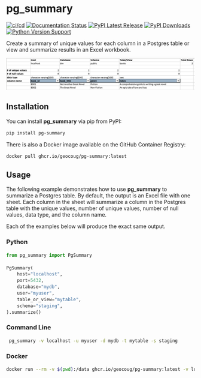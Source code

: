 # pg_summary

[![ci/cd](https://github.com/geocoug/pg-summary/actions/workflows/ci-cd.yaml/badge.svg)](https://github.com/geocoug/pg-summary/actions/workflows/ci-cd.yaml)
[![Documentation Status](https://readthedocs.org/projects/pg-summary/badge/?version=latest)](https://pg-summary.readthedocs.io/en/latest/?badge=latest)
[![PyPI Latest Release](https://img.shields.io/pypi/v/pg-summary.svg)](https://pypi.org/project/pg-summary/)
[![PyPI Downloads](https://img.shields.io/pypi/dm/pg-summary.svg?label=pypi%20downloads)](https://pypi.org/project/pg-summary/)
[![Python Version Support](https://img.shields.io/pypi/pyversions/pg-summary.svg)](https://pypi.org/project/pg-summary/)

Create a summary of unique values for each column in a Postgres table or view and summarize results in an Excel workbook.

![Output](https://raw.githubusercontent.com/geocoug/pg-summary/main/output.png)

## Installation

You can install **pg_summary** via pip from PyPI:

```bash
pip install pg-summary
```

There is also a Docker image available on the GitHub Container Registry:

```bash
docker pull ghcr.io/geocoug/pg-summary:latest
```

## Usage

The following example demonstrates how to use **pg_summary** to summarize a Postgres table. By default, the output is an Excel file with one sheet. Each column in the sheet will summarize a column in the Postgres table with the unique values, number of unique values, number of null values, data type, and the column name.

Each of the examples below will produce the exact same output.

### Python

```python
from pg_summary import PgSummary

PgSummary(
    host="localhost",
    port=5432,
    database="mydb",
    user="myuser",
    table_or_view="mytable",
    schema="staging",
).summarize()
```

### Command Line

```bash
 pg_summary -v localhost -u myuser -d mydb -t mytable -s staging
```

### Docker

```bash
docker run --rm -v $(pwd):/data ghcr.io/geocoug/pg-summary:latest -v localhost -u myuser -d mydb -t mytable -s staging
```

